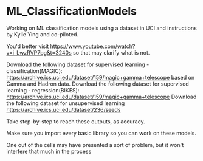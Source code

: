 # ML_ClassificationModels
Working on ML classification models using a dataset in UCI and instructions by Kylie Ying and co-piloted.

You'd better visit https://www.youtube.com/watch?v=i_LwzRVP7bg&t=3240s so that may clarify what is not.

Download the following dataset for supervised learning - classification(MAGIC): 
https://archive.ics.uci.edu/dataset/159/magic+gamma+telescope based on Gamma and Hadron data.
Download the following dataset for supervised learning - regression(BIKES):
https://archive.ics.uci.edu/dataset/159/magic+gamma+telescope
Download the following dataset for unsupervised learning
https://archive.ics.uci.edu/dataset/236/seeds





Take step-by-step to reach these outputs, as accuracy.

Make sure you import every basic library so you can work on these models.

One out of the cells may have presented a sort of problem, but it won't interfere that much in the process
